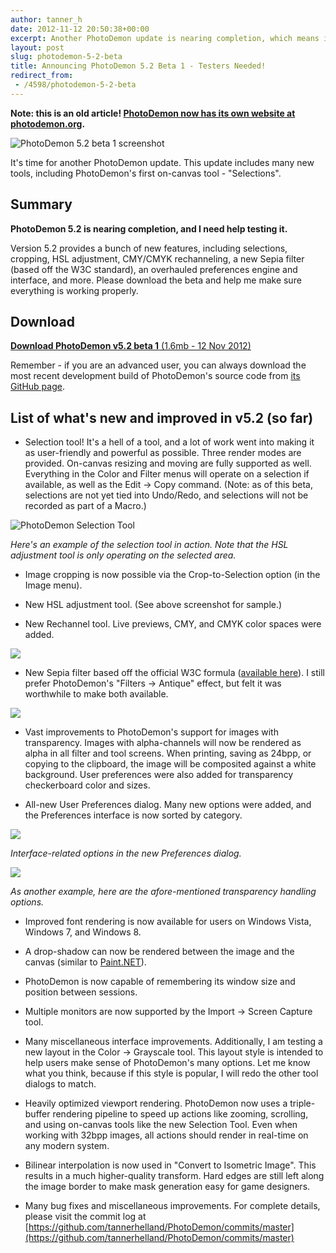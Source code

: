 ```yaml
---
author: tanner_h
date: 2012-11-12 20:50:38+00:00
excerpt: Another PhotoDemon update is nearing completion, which means it's time for you to try and break it.  Download a free copy of PhotoDemon today, give it a spin, and let me know what you think.
layout: post
slug: photodemon-5-2-beta
title: Announcing PhotoDemon 5.2 Beta 1 - Testers Needed!
redirect_from:
 - /4598/photodemon-5-2-beta
---
```


**Note: this is an old article!  [PhotoDemon now has its own website at photodemon.org](https://photodemon.org).**

![PhotoDemon 5.2 beta 1 screenshot](images/PhotoDemon-_5.2_beta1-600x389.jpg)

It's time for another PhotoDemon update.  This update includes many new tools, including PhotoDemon's first on-canvas tool - "Selections".

## Summary

**PhotoDemon 5.2 is nearing completion, and I need help testing it.**  

Version 5.2 provides a bunch of new features, including selections, cropping, HSL adjustment, CMY/CMYK rechanneling, a new Sepia filter (based off the W3C standard), an overhauled preferences engine and interface, and more.  Please download the beta and help me make sure everything is working properly.

## Download

[**Download PhotoDemon v5.2 beta 1** (1.6mb - 12 Nov 2012)](https://photodemon.org/download/)

Remember - if you are an advanced user, you can always download the most recent development build of PhotoDemon's source code from [its GitHub page](https://github.com/tannerhelland/PhotoDemon).

## List of what's new and improved in v5.2 (so far)

  * Selection tool!  It's a hell of a tool, and a lot of work went into making it as user-friendly and powerful as possible.  Three render modes are provided.  On-canvas resizing and moving are fully supported as well.  Everything in the Color and Filter menus will operate on a selection if available, as well as the Edit -> Copy command.  (Note: as of this beta, selections are not yet tied into Undo/Redo, and selections will not be recorded as part of a Macro.)

![PhotoDemon Selection Tool](images/PhotoDemon_selection_HSL_demo-600x451.jpg)

*Here's an example of the selection tool in action.  Note that the HSL adjustment tool is only operating on the selected area.*

  * Image cropping is now possible via the Crop-to-Selection option (in the Image menu).

  * New HSL adjustment tool.  (See above screenshot for sample.)

  * New Rechannel tool.  Live previews, CMY, and CMYK color spaces were added.

![](images/PhotoDemon_rechannel_tool.jpg)

  * New Sepia filter based off the official W3C formula ([available here](https://dvcs.w3.org/hg/FXTF/raw-file/tip/filters/index.html)).  I still prefer PhotoDemon's "Filters -> Antique" effect, but felt it was worthwhile to make both available.

![](images/fall_scene_sepia-600x450.jpg)

  * Vast improvements to PhotoDemon's support for images with transparency.  Images with alpha-channels will now be rendered as alpha in all filter and tool screens.  When printing, saving as 24bpp, or copying to the clipboard, the image will be composited against a white background.  User preferences were also added for transparency checkerboard color and sizes.

  * All-new User Preferences dialog.  Many new options were added, and the Preferences interface is now sorted by category.

![](images/PhotoDemon_new_Preferences_Dialog.jpg)

*Interface-related options in the new Preferences dialog.*

![](images/PhotoDemon_new_Preferences_Dialog_Transparency.jpg)

*As another example, here are the afore-mentioned transparency handling options.*

  * Improved font rendering is now available for users on Windows Vista, Windows 7, and Windows 8.

  * A drop-shadow can now be rendered between the image and the canvas (similar to [Paint.NET](http://www.getpaint.net/)).

  * PhotoDemon is now capable of remembering its window size and position between sessions.

  * Multiple monitors are now supported by the Import -> Screen Capture tool.

  * Many miscellaneous interface improvements.  Additionally, I am testing a new layout in the Color -> Grayscale tool.  This layout style is intended to help users make sense of PhotoDemon's many options.  Let me know what you think, because if this style is popular, I will redo the other tool dialogs to match.

  * Heavily optimized viewport rendering.  PhotoDemon now uses a triple-buffer rendering pipeline to speed up actions like zooming, scrolling, and using on-canvas tools like the new Selection Tool.  Even when working with 32bpp images, all actions should render in real-time on any modern system.

  * Bilinear interpolation is now used in "Convert to Isometric Image".  This results in a much higher-quality transform.  Hard edges are still left along the image border to make mask generation easy for game designers.

  * Many bug fixes and miscellaneous improvements.  For complete details, please visit the commit log at [https://github.com/tannerhelland/PhotoDemon/commits/master](https://github.com/tannerhelland/PhotoDemon/commits/master)
